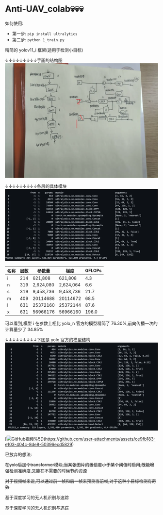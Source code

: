 # Anti-UAV_colab💀💀💀

如何使用:  

- 第一步: ```pip install ultralytics```
- 第二步: ```python 1_train.py```

精简的 yolov11_i 框架(适用于检测小目标)

↓↓↓↓↓↓↓↓↓手画的结构图
![哈哈哈](image.png)

↓↓↓↓↓↓↓↓↓各层的具体模块
![alt text](image-1.png)

| 名称 |层数|参数量|梯度|GFLOPs
|-----|---|--------|--------|------
|     i|214|621,808|621,808|4.3
|     n|319|2,624,080|2,624,064|6.6
|     s|319|9,458,736|9,458,736|21.7
|     m|409|20114688|20114672|68.5
|     l|631|25372160|25372144|87.6
|     x|631|56966176|56966160|196.0

可以看到,模型 i 在参数上相比 yolo_n 官方的模型精简了 76.30%,前向传播一次的计算量少了 34.85%

↓↓↓↓↓↓↓↓↓下图是 yolo 官方的模型结构
![alt text](image-2.png)

[![GitHub视频](https://github.com/user-attachments/assets/ce9fb183-e103-404c-8de8-50396ecd5829)%5D(https://github.com/user-attachments/assets/ce9fb183-e103-404c-8de8-50396ecd5829)

已放弃的想法:

~~在yolo后加个transformer模块,当某张图片的置信度小于某个阈值时启用,既能增强检测准确度,又能在不需要的时候节约资源~~

~~对于视频帧来说,可以通过前一帧和后一帧来预测当前帧,对于这种小目标检测有奇效~~

基于深度学习的无人机识别与追踪

基于深度学习的无人机识别与追踪
